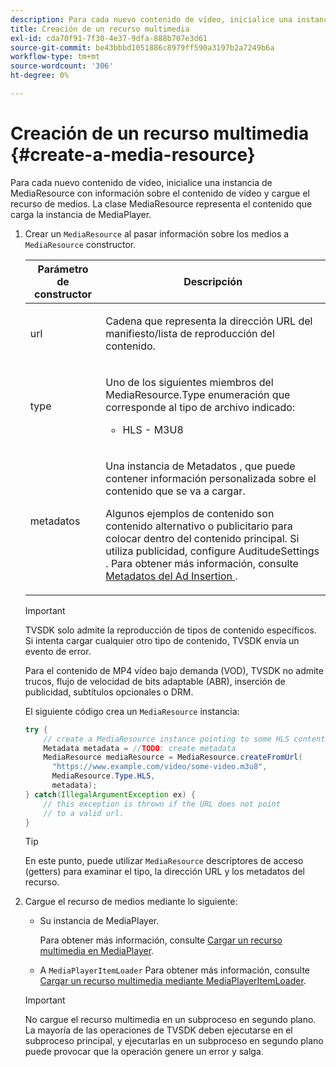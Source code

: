 ```yaml
---
description: Para cada nuevo contenido de vídeo, inicialice una instancia de MediaResource con información sobre el contenido de vídeo y cargue el recurso de medios. La clase MediaResource representa el contenido que carga la instancia de MediaPlayer.
title: Creación de un recurso multimedia
exl-id: cda70f91-7f30-4e37-9dfa-888b707e3d61
source-git-commit: be43bbbd1051886c8979ff590a3197b2a7249b6a
workflow-type: tm+mt
source-wordcount: '306'
ht-degree: 0%

---
```


# Creación de un recurso multimedia {#create-a-media-resource}

Para cada nuevo contenido de vídeo, inicialice una instancia de MediaResource con información sobre el contenido de vídeo y cargue el recurso de medios. La clase MediaResource representa el contenido que carga la instancia de MediaPlayer.

1. Crear un `MediaResource` al pasar información sobre los medios a `MediaResource` constructor.

   <table id="table_DD0D5D9129D54F73881399B9B4FF546A"> 
    <thead> 
    <tr> 
    <th colname="col1" class="entry"> Parámetro de constructor </th> 
    <th colname="col2" class="entry"> Descripción </th> 
    </tr> 
    </thead>
    <tbody> 
    <tr> 
    <td colname="col1"> <p>url </p> </td> 
    <td colname="col2"> <p>Cadena que representa la dirección URL del manifiesto/lista de reproducción del contenido. </p> </td> 
    </tr> 
    <tr> 
    <td colname="col1"> <p>type </p> </td> 
    <td colname="col2"> <p>Uno de los siguientes miembros del <span class="codeph"> MediaResource.Type </span> enumeración que corresponde al tipo de archivo indicado: 
    <ul id="ul_72636C41CA7E4538A3BE11A79E0282FC"> 
    <li id="li_070960200DEB40E992C58FCB8909AEA3"> <span class="codeph"> HLS </span> - M3U8 </li> 
    </ul> </p> </td> 
    </tr> 
    <tr> 
    <td colname="col1"> <p>metadatos </p> </td> 
    <td colname="col2"> <p>Una instancia de <span class="codeph"> Metadatos </span> , que puede contener información personalizada sobre el contenido que se va a cargar. </p> <p>Algunos ejemplos de contenido son contenido alternativo o publicitario para colocar dentro del contenido principal. Si utiliza publicidad, configure <span class="codeph"> AuditudeSettings </span>. Para obtener más información, consulte <a href="../../../tvsdk-1.4-for-android/ad-insertion/ad-insertion-metadata/android-1.4-ad-insertion-metadata-set-up.md" format="dita" scope="local"> Metadatos del Ad Insertion </a>. </p> </td> 
    </tr> 
    </tbody> 
    </table>

   >[!IMPORTANT]
   >
   >TVSDK solo admite la reproducción de tipos de contenido específicos. Si intenta cargar cualquier otro tipo de contenido, TVSDK envía un evento de error.
   >
   >Para el contenido de MP4 vídeo bajo demanda (VOD), TVSDK no admite trucos, flujo de velocidad de bits adaptable (ABR), inserción de publicidad, subtítulos opcionales o DRM.

   El siguiente código crea un `MediaResource` instancia:

   ```java
   try { 
       // create a MediaResource instance pointing to some HLS content 
       Metadata metadata = //TODO: create metadata  
       MediaResource mediaResource = MediaResource.createFromUrl( 
         "https://www.example.com/video/some-video.m3u8",  
         MediaResource.Type.HLS,  
         metadata); 
   } catch(IllegalArgumentException ex) { 
       // this exception is thrown if the URL does not point  
       // to a valid url. 
   } 
   ```

   >[!TIP]
   >
   >En este punto, puede utilizar `MediaResource` descriptores de acceso (getters) para examinar el tipo, la dirección URL y los metadatos del recurso.

1. Cargue el recurso de medios mediante lo siguiente:

   * Su instancia de MediaPlayer.

      Para obtener más información, consulte [Cargar un recurso multimedia en MediaPlayer](../../../tvsdk-1.4-for-android/ui-configure/mediaplayer-initialize-for-video/android-1.4-media-resource-load.md).
   * A `MediaPlayerItemLoader` Para obtener más información, consulte [Cargar un recurso multimedia mediante MediaPlayerItemLoader](../../../tvsdk-1.4-for-android/ui-configure/mediaplayer-initialize-for-video/android-1.4-media-mediaplayeritemloader.md).
   >[!IMPORTANT]
   >
   >No cargue el recurso multimedia en un subproceso en segundo plano. La mayoría de las operaciones de TVSDK deben ejecutarse en el subproceso principal, y ejecutarlas en un subproceso en segundo plano puede provocar que la operación genere un error y salga.
